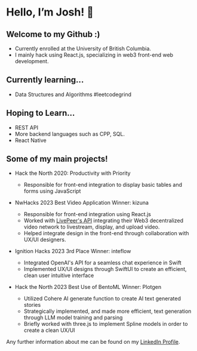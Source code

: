 
# Hello, I’m Josh! 👋

## Welcome to my Github :)
- Currently enrolled at the University of British Columbia.
- I mainly hack using React.js, specializing in web3 front-end web development.

## Currently learning...
- Data Structures and Algorithms #leetcodegrind

## Hoping to Learn...
- REST API
- More backend languages such as CPP, SQL.
- React Native

## Some of my main projects!
- Hack the North 2020: Productivity with Priority
  - Responsible for front-end integration to display basic tables and forms using JavaScript
 
- NwHacks 2023 Best Video Application Winner: kizuna 
  - Responsible for front-end integration using React.js
  - Worked with <a href="https://livepeer.org/">LivePeer's API</a> integrating their Web3 decentralized video network to livestream, display, and upload video.
  - Helped integrate design in the front-end through collaboration with UX/UI designers.

 
- Ignition Hacks 2023 3rd Place Winner: inteflow
  - Integrated OpenAI's API for a seamless chat experience in Swift
  - Implemented UX/UI designs through SwiftUI to create an efficient, clean user intuitive interface

     
- Hack the North 2023 Best Use of BentoML Winner: Plotgen
  - Utilized Cohere AI generate function to create AI text generated stories
  - Strategically implemented, and made more efficient, text generation through LLM model training and parsing
  - Briefly worked with three.js to implement Spline models in order to create a clean UX/UI

 
    
Any further information about me can be found on my <a href="https://www.linkedin.com/in/jn-han/" target="_blank">LinkedIn Profile</a>.

<!---
jn-han/jn-han is a ✨ special ✨ repository because its `README.md` (this file) appears on your GitHub profile.
You can click the Preview link to take a look at your changes.
--->
